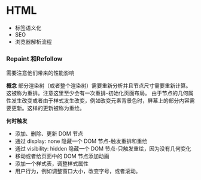 HTML
===

* 标签语义化
* SEO
* 浏览器解析流程


### Repaint 和Refollow
需要注意他们带来的性能影响

**概念**
部分渲染树（或者整个渲染树）需要重新分析并且节点尺寸需要重新计算。这被称为重排。注意这里至少会有一次重排-初始化页面布局。
由于节点的几何属性发生改变或者由于样式发生改变，例如改变元素背景色时，屏幕上的部分内容需要更新。这样的更新被称为重绘。

**何时触发**

* 添加、删除、更新 DOM 节点
* 通过 display: none 隐藏一个 DOM 节点-触发重排和重绘
* 通过 visibility: hidden 隐藏一个 DOM 节点-只触发重绘，因为没有几何变化
* 移动或者给页面中的 DOM 节点添加动画
* 添加一个样式表，调整样式属性
* 用户行为，例如调整窗口大小，改变字号，或者滚动。